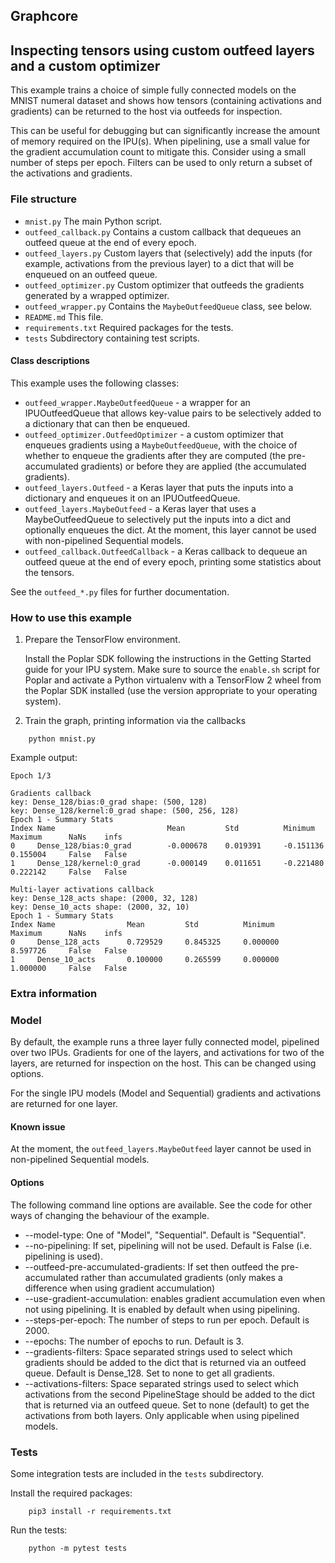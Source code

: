 Graphcore
---

## Inspecting tensors using custom outfeed layers and a custom optimizer

This example trains a choice of simple fully connected models on the MNIST
numeral dataset and shows how tensors (containing activations and gradients)
can be returned to the host via outfeeds for inspection.

This can be useful for debugging but can significantly increase the amount
of memory required on the IPU(s). When pipelining, use a small value for the
gradient accumulation count to mitigate this. Consider using a small
number of steps per epoch. Filters can be used to only return a subset of
the activations and gradients.

### File structure

* `mnist.py` The main Python script.
* `outfeed_callback.py` Contains a custom callback that dequeues an outfeed queue
  at the end of every epoch.
* `outfeed_layers.py` Custom layers that (selectively) add the inputs (for example,
  activations from the previous layer) to a dict that will be enqueued on an
  outfeed queue.
* `outfeed_optimizer.py` Custom optimizer that outfeeds the gradients generated
  by a wrapped optimizer.
* `outfeed_wrapper.py` Contains the `MaybeOutfeedQueue` class, see below.
* `README.md` This file.
* `requirements.txt` Required packages for the tests.
* `tests` Subdirectory containing test scripts.

#### Class descriptions

This example uses the following classes:

* `outfeed_wrapper.MaybeOutfeedQueue` - a wrapper for an IPUOutfeedQueue that allows
  key-value pairs to be selectively added to a dictionary that can then be enqueued.
* `outfeed_optimizer.OutfeedOptimizer` - a custom optimizer that enqueues gradients
  using a `MaybeOutfeedQueue`,
  with the choice of whether to enqueue the gradients after they are computed
  (the pre-accumulated gradients) or before they are applied (the accumulated gradients).
* `outfeed_layers.Outfeed` - a Keras layer that puts the inputs into a dictionary
  and enqueues it on an IPUOutfeedQueue.
* `outfeed_layers.MaybeOutfeed` - a Keras layer that uses a MaybeOutfeedQueue to
  selectively put the inputs into a dict and optionally enqueues the dict. At the moment,
  this layer cannot be used with non-pipelined Sequential models.
* `outfeed_callback.OutfeedCallback` - a Keras callback to dequeue an outfeed
  queue at the end of every epoch, printing some statistics about the tensors.

See the `outfeed_*.py` files for further documentation.

### How to use this example

1) Prepare the TensorFlow environment.

   Install the Poplar SDK following the instructions in the Getting Started guide
   for your IPU system.
   Make sure to source the `enable.sh` script for Poplar and activate a Python
   virtualenv with a TensorFlow 2 wheel from the Poplar SDK installed
   (use the version appropriate to your operating system).

2) Train the graph, printing information via the callbacks

```
    python mnist.py
```

Example output:

```
Epoch 1/3

Gradients callback
key: Dense_128/bias:0_grad shape: (500, 128)
key: Dense_128/kernel:0_grad shape: (500, 256, 128)
Epoch 1 - Summary Stats
Index Name                         Mean         Std          Minimum      Maximum      NaNs    infs
0     Dense_128/bias:0_grad        -0.000678    0.019391     -0.151136    0.155004     False   False
1     Dense_128/kernel:0_grad      -0.000149    0.011651     -0.221480    0.222142     False   False

Multi-layer activations callback
key: Dense_128_acts shape: (2000, 32, 128)
key: Dense_10_acts shape: (2000, 32, 10)
Epoch 1 - Summary Stats
Index Name                Mean         Std          Minimum      Maximum      NaNs    infs
0     Dense_128_acts      0.729529     0.845325     0.000000     8.597726     False   False
1     Dense_10_acts       0.100000     0.265599     0.000000     1.000000     False   False

```

### Extra information

### Model

By default, the example runs a three layer fully connected model, pipelined over
two IPUs. Gradients for one of the layers, and activations for two of the layers,
are returned for inspection on the host. This can be changed using options.

For the single IPU models (Model and Sequential) gradients and activations are
returned for one layer.

#### Known issue

At the moment, the `outfeed_layers.MaybeOutfeed` layer cannot be used in non-pipelined
Sequential models.

#### Options

The following command line options are available. See the code for other ways of
changing the behaviour of the example.

 * --model-type: One of "Model", "Sequential". Default is "Sequential".
 * --no-pipelining: If set, pipelining will not be used. Default is False (i.e. pipelining is used).
 * --outfeed-pre-accumulated-gradients: If set then outfeed the pre-accumulated
   rather than accumulated gradients (only makes a difference when using gradient
   accumulation)
 * --use-gradient-accumulation: enables gradient accumulation even when not using pipelining. It is
   enabled by default when using pipelining.
 * --steps-per-epoch: The number of steps to run per epoch. Default is 2000.
 * --epochs: The number of epochs to run. Default is 3.
 * --gradients-filters: Space separated strings used to select which gradients
   should be added to the dict that is returned via an outfeed queue. Default is
   Dense_128. Set to none to get all gradients.
 * --activations-filters: Space separated strings used to select which activations
   from the second PipelineStage should be added to the dict that is returned via an outfeed queue. Set to none (default) to get the activations from
   both layers. Only applicable when using pipelined models.

### Tests

Some integration tests are included in the `tests` subdirectory.

Install the required packages:

```
    pip3 install -r requirements.txt
```

Run the tests:

```
    python -m pytest tests
```
